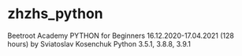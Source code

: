 # zhzhs_python
Beetroot Academy PYTHON for Beginners 16.12.2020-17.04.2021 (128 hours) by Sviatoslav Kosenchuk
Python 3.5.1, 3.8.8, 3.9.1
